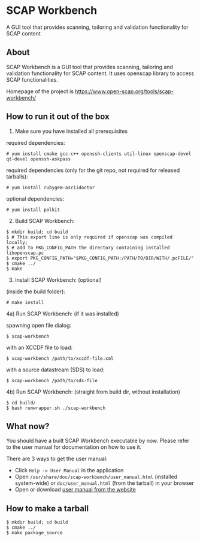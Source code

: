 SCAP Workbench
==============

A GUI tool that provides scanning, tailoring and validation functionality for SCAP content

About
-----

SCAP Workbench is a GUI tool that provides scanning, tailoring
and validation functionality for SCAP content. It uses openscap library
to access SCAP functionalities.

Homepage of the project is https://www.open-scap.org/tools/scap-workbench/

How to run it out of the box
----------------------------

1) Make sure you have installed all prerequisites

required dependencies:
```console
# yum install cmake gcc-c++ openssh-clients util-linux openscap-devel qt-devel openssh-askpass
```

required dependencies (only for the git repo, not required for released tarballs):
```console
# yum install rubygem-asciidoctor
```

optional dependencies:
```console
# yum install polkit
```

2) Build SCAP Workbench:
```console
$ mkdir build; cd build
$ # This export line is only required if openscap was compiled locally;
$ # add to PKG_CONFIG_PATH the directory containing installed libopenscap.pc
$ export PKG_CONFIG_PATH="$PKG_CONFIG_PATH:/PATH/TO/DIR/WITH/.pcFILE/"
$ cmake ../
$ make
```

3) Install SCAP Workbench: (optional)

(inside the build folder):
```console
# make install
```

4a) Run SCAP Workbench: (if it was installed)

spawning open file dialog:
```console
$ scap-workbench
```

with an XCCDF file to load:
```console
$ scap-workbench /path/to/xccdf-file.xml
```

with a source datastream (SDS) to load:
```console
$ scap-workbench /path/to/sds-file
```

4b) Run SCAP Workbench: (straight from build dir, without installation)

```console
$ cd build/
$ bash runwrapper.sh ./scap-workbench
```

What now?
---------

You should have a built SCAP Workbench executable by now. Please refer to the user manual for documentation on how to use it.

There are 3 ways to get the user manual:

 * Click `Help -> User Manual` in the application
 * Open `/usr/share/doc/scap-workbench/user_manual.html` (installed system-wide) or `doc/user_manual.html` (from the tarball) in your browser
 * Open or download [user manual from the website](https://static.open-scap.org/scap-workbench-1.1/)

How to make a tarball
---------------------
```console
$ mkdir build; cd build
$ cmake ../
$ make package_source
```

